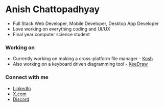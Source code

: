 # Anish Chattopadhyay
- Full Stack Web Developer, Mobile Developer, Desktop App Developer
- Love working on everything coding and UI/UX
- Final year computer science student

### Working on
- Currently working on making a cross-platform file manager - [Kosh](https://github.com/Atechchatterjee/kosh)
- Also working on a keyboard driven diagramming tool - [KeeDraw](https://github.com/Atechchatterjee/keedraw)

### Connect with me
- [LinkedIn](https://www.linkedin.com/in/chatterjee-anish/)
- [X.com](https://x.com/anishchatterj33)
- [Discord](https://discord.com/users/895573192972840970)
